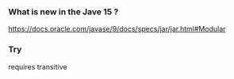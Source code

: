 ### What is new in the Jave 15 ?

https://docs.oracle.com/javase/9/docs/specs/jar/jar.html#Modular

### Try 

requires transitive
